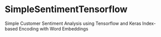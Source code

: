 # SimpleSentimentTensorflow
Simple Customer Sentiment Analysis using Tensorflow and Keras Index-based Encoding with Word Embeddings

